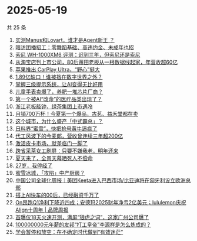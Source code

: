 # 2025-05-19

共 25 条

<!-- BEGIN 36KR -->
<!-- 最后更新时间 2025-05-19 06:23:32 +0800 -->
1. [实测Manus和Lovart，谁才是Agent新王 ？](https://36kr.com/p/3296536645543175)
1. [暗访团播招工：零舞蹈基础、高违约金、未成年也招](https://36kr.com/p/3296789214873865)
1. [索尼 WH-1000XM6 评测：迟到三年，但索尼还是索尼](https://36kr.com/p/3296177570187272)
1. [从淘宝店到上市公司，80后莆田老板从一根数据线起家，年营收超60亿](https://36kr.com/p/3296709414734085)
1. [苹果推出 CarPlay Ultra，“野心”挺大](https://36kr.com/p/3296827417249800)
1. [1.89亿缺口！谁被挡在数字世界之外？](https://36kr.com/p/3296344301865224)
1. [掌握三级提示系统，让AI变得无比好用](https://36kr.com/p/3280808756519298)
1. [儿童手表卖爆了，养肥一堆芯片厂商？](https://36kr.com/p/3296447279220738)
1. [第一个被AI“改命”的医疗品类出现了？](https://36kr.com/p/3296647500908544)
1. [浙江老板敲钟，绿茶集团上市遇冷](https://36kr.com/p/3296262223644672)
1. [月销700万杯！今夏第一个爆品，古茗、益禾堂都在卖](https://36kr.com/p/3297442705803527)
1. [这个城市，为什么盛产「中式霸总」？](https://36kr.com/p/3296002786183429)
1. [日料界“蜜雪”，快把抢号黄牛逼疯了](https://36kr.com/p/3296361398044672)
1. [代工风波下的今麦郎，营收曾连续三年超200亿](https://36kr.com/p/3296260494067971)
1. [激活皮卡市场，就差临门一脚了](https://36kr.com/p/3297388308793604)
1. [跨省采茶女工刷屏：只要不嫌我老，明年还来](https://36kr.com/p/3297417786738688)
1. [夏天来了，全景天幕晒死人不偿命](https://36kr.com/p/3295975112394761)
1. [27岁，我停经了](https://36kr.com/p/3295099279493384)
1. [蜜雪冰城，「攻陷」中产厨房？](https://36kr.com/p/3297418229713152)
1. [中国公司全球化周报｜美团Keeta进入巴西市场/比亚迪将在匈牙利设立欧洲总部](https://36kr.com/p/3296335926904832)
1. [搭上AI快车的00后，已经融资千万了](https://36kr.com/p/3295095526803717)
1. [On昂跑Q1净利下降近四成；安德玛2025财年净亏2亿美元；lululemon庆祝Align十周年 | 品牌周报](https://36kr.com/p/3297813535049734)
1. [首曝仅18天火速开测，满屏“狼虎之词”，这家广州公司爆了](https://36kr.com/p/3295306991077378)
1. [100000000元年薪的友邦“打工皇帝”李源祥是怎么炼成的？](https://36kr.com/p/3296099616016387)
1. [学会暂停和放空：在不确定时代做到“有效迷茫”](https://36kr.com/p/3295946311911683)
<!-- END 36KR -->